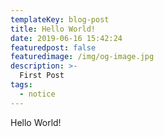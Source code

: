 ```yaml
---
templateKey: blog-post
title: Hello World!
date: 2019-06-16 15:42:24
featuredpost: false
featuredimage: /img/og-image.jpg
description: >-
  First Post
tags:
  - notice
---
```


Hello World!
